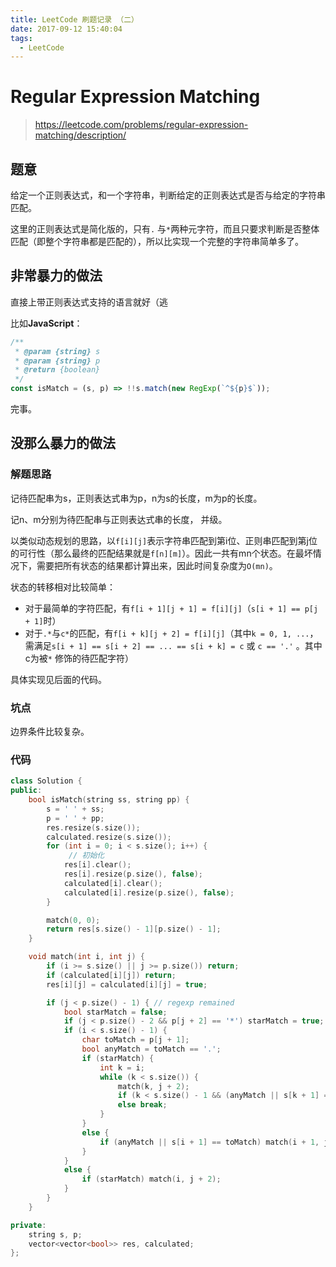 ```yaml
---
title: LeetCode 刷题记录 （二）
date: 2017-09-12 15:40:04
tags:
  - LeetCode
---
```


# Regular Expression Matching

> https://leetcode.com/problems/regular-expression-matching/description/

## 题意

给定一个正则表达式，和一个字符串，判断给定的正则表达式是否与给定的字符串匹配。

这里的正则表达式是简化版的，只有`.` 与`*`两种元字符，而且只要求判断是否整体匹配（即整个字符串都是匹配的），所以比实现一个完整的字符串简单多了。

## 非常暴力的做法

直接上带正则表达式支持的语言就好（逃

比如**JavaScript**：

```javascript
/**
 * @param {string} s
 * @param {string} p
 * @return {boolean}
 */
const isMatch = (s, p) => !!s.match(new RegExp(`^${p}$`));
```

完事。

## 没那么暴力的做法

### 解题思路

记待匹配串为s，正则表达式串为p，n为s的长度，m为p的长度。

记n、m分别为待匹配串与正则表达式串的长度， 并级。

以类似动态规划的思路，以`f[i][j]`表示字符串匹配到第i位、正则串匹配到第j位的可行性（那么最终的匹配结果就是`f[n][m]`）。因此一共有mn个状态。在最坏情况下，需要把所有状态的结果都计算出来，因此时间复杂度为`O(mn)`。

状态的转移相对比较简单：

* 对于最简单的字符匹配，有`f[i + 1][j + 1] = f[i][j]`（`s[i + 1] == p[j + 1]`时）
* 对于`.*`与`c*`的匹配，有`f[i + k][j + 2] = f[i][j]`（其中`k = 0, 1, ...`，需满足`s[i + 1] == s[i + 2] == ... == s[i + k] = c` 或 `c == '.'` 。其中c为被`*` 修饰的待匹配字符）

具体实现见后面的代码。

### 坑点

边界条件比较复杂。

### 代码

```c++
class Solution {
public:
	bool isMatch(string ss, string pp) {
		s = ' ' + ss;
		p = ' ' + pp;
		res.resize(s.size());
		calculated.resize(s.size());
		for (int i = 0; i < s.size(); i++) {
             // 初始化
			res[i].clear();
			res[i].resize(p.size(), false);
			calculated[i].clear();
			calculated[i].resize(p.size(), false);
		}

		match(0, 0);
		return res[s.size() - 1][p.size() - 1];
	}

	void match(int i, int j) {
		if (i >= s.size() || j >= p.size()) return;
		if (calculated[i][j]) return;
		res[i][j] = calculated[i][j] = true;

		if (j < p.size() - 1) { // regexp remained
			bool starMatch = false;
			if (j < p.size() - 2 && p[j + 2] == '*') starMatch = true;
			if (i < s.size() - 1) {
				char toMatch = p[j + 1];
				bool anyMatch = toMatch == '.';
				if (starMatch) {
					int k = i;
					while (k < s.size()) {
						match(k, j + 2);
						if (k < s.size() - 1 && (anyMatch || s[k + 1] == toMatch)) k++;
						else break;
					}
				}
				else {
					if (anyMatch || s[i + 1] == toMatch) match(i + 1, j + 1);
				}
			}
			else {
				if (starMatch) match(i, j + 2);
			}
		}
	}

private:
	string s, p;
	vector<vector<bool>> res, calculated;
};
```

